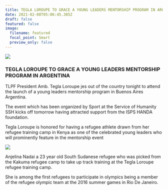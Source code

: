 ```yaml
---
title: TEGLA LOROUPE TO GRACE A YOUNG LEADERS MENTORSHIP PROGRAM IN ARGENTINA
date: 2021-02-08T05:06:45.385Z
draft: false
featured: false
image:
  filename: featured
  focal_point: Smart
  preview_only: false
---
```

![](https://web.archive.org/web/20181118164522im_/http://teglapeacefoundation.org/wp-content/uploads/2018/10/44895603_10156938288069917_2625928788432650240_o-800x534.jpg)

### TEGLA LOROUPE TO GRACE A YOUNG LEADERS MENTORSHIP PROGRAM IN ARGENTINA

TLPF President Amb. Tegla Loroupe jes out of the country tonight to attend the launch of a young leaders mentorship program in Buenos Aires Argentina.

The event which has been organized by Sport at the Service of Humanity SSH kicks off tomorrow having attracted support from the ISPS HANDA foundation.

Tegla Loroupe is honored for having a refugee athlete drawn from her refugee training camp in Kenya as one of the celebrated young leaders who will prominently feature in the mentorship event

![](https://web.archive.org/web/20181121030922im_/http://teglapeacefoundation.org/wp-content/uploads/2018/10/TeglaLoroupeN0eHBhmils-m-300x200.jpg)

Anjelina Nadai a 23 year old South Sudanese refugee who was picked from the Kakuma refugee camp to take up track training at the Tegla Loroupe refugee training camp.

She is among the first refugees to participate in olympics being a member of the refugee olympic team at the 2016 summer games in Rio De Janeiro.